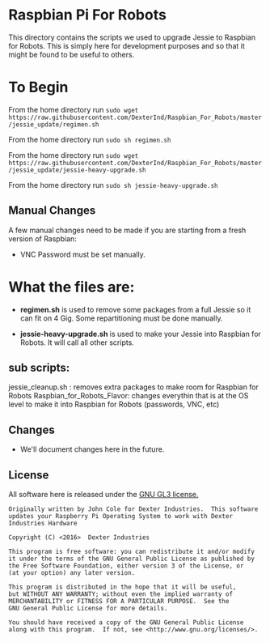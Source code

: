 # Raspbian Pi For Robots

This directory contains the scripts we used to upgrade Jessie to Raspbian for Robots.  This is simply here for development purposes and so that it might be found to be useful to others.

# To Begin
From the home directory run `sudo wget https://raw.githubusercontent.com/DexterInd/Raspbian_For_Robots/master/jessie_update/regimen.sh`

From the home directory run `sudo sh regimen.sh`

From the home directory run `sudo wget https://raw.githubusercontent.com/DexterInd/Raspbian_For_Robots/master/jessie_update/jessie-heavy-upgrade.sh`

From the home directory run `sudo sh jessie-heavy-upgrade.sh`

## Manual Changes
A few manual changes need to be made if you are starting from a fresh version of Raspbian:
- VNC Password must be set manually.

# What the files are:
+ **regimen.sh** is used to remove some packages from a full Jessie so it can fit on 4 Gig. Some repartitioning must be done manually.

+ **jessie-heavy-upgrade.sh** is used to make your Jessie into Raspbian for Robots. It will call all other scripts.

## sub scripts:
jessie_cleanup.sh : removes extra packages to make room for Raspbian for Robots
Raspbian_for_Robots_Flavor: changes everythin that is at the OS level to make it into Raspbian for Robots (passwords, VNC, etc)


## Changes 
* We'll document changes here in the future.

## License
All software here is released under the [GNU GL3 license.](http://www.gnu.org/licenses/gpl-3.0.txt)


    Originally written by John Cole for Dexter Industries.  This software updates your Raspberry Pi Operating System to work with Dexter Industries Hardware
    
    Copyright (C) <2016>  Dexter Industries

    This program is free software: you can redistribute it and/or modify
    it under the terms of the GNU General Public License as published by
    the Free Software Foundation, either version 3 of the License, or
    (at your option) any later version.

    This program is distributed in the hope that it will be useful,
    but WITHOUT ANY WARRANTY; without even the implied warranty of
    MERCHANTABILITY or FITNESS FOR A PARTICULAR PURPOSE.  See the
    GNU General Public License for more details.

    You should have received a copy of the GNU General Public License
    along with this program.  If not, see <http://www.gnu.org/licenses/>.


